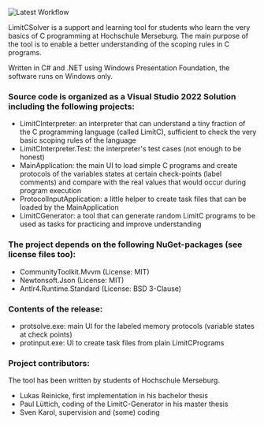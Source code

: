 ![Latest Workflow](https://github.com/HOME-programming-pub/LimitCSolver/actions/workflows/dotnet-desktop.yml/badge.svg)

LimitCSolver is a support and learning tool for students who learn the very basics of C programming at Hochschule Merseburg. The main purpose of the tool is to enable a better understanding of the scoping rules in C programs.

Written in C# and .NET using Windows Presentation Foundation, the software runs on Windows only.

### Source code is organized as a Visual Studio 2022 Solution including the following projects:

* LimitCInterpreter: an interpreter that can understand a tiny fraction of the C programming language (called LimitC), sufficient to check the very basic scoping rules of the language
* LimitCInterpreter.Test: the interpreter's test cases (not enough to be honest)
* MainApplication: the main UI to load simple C programs and create protocols of the variables states at certain check-points (label comments) and compare with the real values that would occur during program execution
* ProtocolInputApplication: a little helper to create task files that can be loaded by the MainApplication
* LimitCGenerator: a tool that can generate random LimitC programs to be used as tasks for practicing and improve understanding 

### The project depends on the following NuGet-packages (see license files too):
* CommunityToolkit.Mvvm (License: MIT)
* Newtonsoft.Json (License: MIT)
* Antlr4.Runtime.Standard (License: BSD 3-Clause)

### Contents of the release:
* protsolve.exe: main UI for the labeled memory protocols (variable states at check points)
* protinput.exe: UI to create task files from plain LimitCPrograms 

### Project contributors:

The tool has been written by students of Hochschule Merseburg.

* Lukas Reinicke, first implementation in his bachelor thesis
* Paul Lüttich, coding of the LimitC-Generator in his master thesis
* Sven Karol, supervision and (some) coding 
